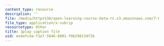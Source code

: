 ```yaml
---
content_type: resource
description: ''
file: /media/https%3A/open-learning-course-data-rc.s3.amazonaws.com/7-01sc-fundamentals-of-biology-fall-2011/ee4afc4af1e756468001f0b298134f2b_tMr9XH64rtM.vtt
file_type: application/x-subrip
resourcetype: Other
title: 3play caption file
uid: ee4afc4a-f1e7-5646-8001-f0b298134f2b
---
```

